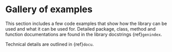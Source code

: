 Gallery of examples
==================

This section includes a few code examples that show how the library can be used and what it can be used for. 
Detailed package, class, method and function documentations are found in the library docstrings {ref}`genindex`.

Technical details are outlined in {ref}`docu`.